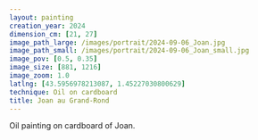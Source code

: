 ```yaml
---
layout: painting
creation_year: 2024
dimension_cm: [21, 27]
image_path_large: /images/portrait/2024-09-06_Joan.jpg
image_path_small: /images/portrait/2024-09-06_Joan_small.jpg
image_pov: [0.5, 0.35]
image_size: [881, 1216]
image_zoom: 1.0
latlng: [43.5956978213087, 1.45227030800629]
technique: Oil on cardboard
title: Joan au Grand-Rond
---
```


Oil painting on cardboard of Joan.
